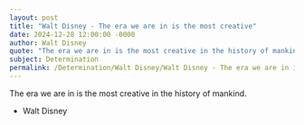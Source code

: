 ```yaml
---
layout: post
title: "Walt Disney - The era we are in is the most creative"
date: 2024-12-28 12:00:00 -0000
author: Walt Disney
quote: "The era we are in is the most creative in the history of mankind."
subject: Determination
permalink: /Determination/Walt Disney/Walt Disney - The era we are in is the most creative
---
```


The era we are in is the most creative in the history of mankind.

- Walt Disney
